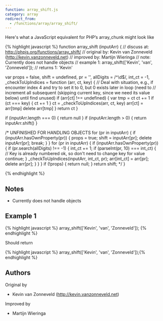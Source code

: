 ```yaml
---
function: array_shift.js
category: array
redirect_from:
  - /functions/array/array_shift/
---
```


<!-- WARNING! This file is auto generated by `npm run web:inject`, do not edit by hand -->

Here's what a JavaScript equivalent for PHP’s array_chunk might look like

{% highlight javascript %}
function array_shift (inputArr) {
  //  discuss at: http://phpjs.org/functions/array_shift/
  // original by: Kevin van Zonneveld (http://kevin.vanzonneveld.net)
  // improved by: Martijn Wieringa
  //        note: Currently does not handle objects
  //   example 1: array_shift(['Kevin', 'van', 'Zonneveld']);
  //   returns 1: 'Kevin'

  var props = false,
    shift = undefined,
    pr = '',
    allDigits = /^\d$/,
    int_ct = -1,
    _checkToUpIndices = function (arr, ct, key) {
      // Deal with situation, e.g., if encounter index 4 and try to set it to 0, but 0 exists later in loop (need to
      // increment all subsequent (skipping current key, since we need its value below) until find unused)
      if (arr[ct] !== undefined) {
        var tmp = ct
        ct += 1
        if (ct === key) {
          ct += 1
        }
        ct = _checkToUpIndices(arr, ct, key)
        arr[ct] = arr[tmp]
        delete arr[tmp]
      }
      return ct
    }

  if (inputArr.length === 0) {
    return null
  }
  if (inputArr.length > 0) {
    return inputArr.shift()
  }

  /*
  UNFINISHED FOR HANDLING OBJECTS
  for (pr in inputArr) {
    if (inputArr.hasOwnProperty(pr)) {
      props = true;
      shift = inputArr[pr];
      delete inputArr[pr];
      break;
    }
  }
  for (pr in inputArr) {
    if (inputArr.hasOwnProperty(pr)) {
      if (pr.search(allDigits) !== -1) {
        int_ct += 1;
        if (parseInt(pr, 10) === int_ct) {
         // Key is already numbered ok, so don't need to change key for value
          continue;
        }
        _checkToUpIndices(inputArr, int_ct, pr);
        arr[int_ct] = arr[pr];
        delete arr[pr];
      }
    }
  }
  if (!props) {
    return null;
  }
  return shift;
  */
}

{% endhighlight %}

## Notes
- Currently does not handle objects

## Example 1

{% highlight javascript %}
array_shift(['Kevin', 'van', 'Zonneveld']);
{% endhighlight %}

Should return

{% highlight javascript %}
array_shift(['Kevin', 'van', 'Zonneveld']);{% endhighlight %}


## Authors


Original by

- Kevin van Zonneveld (http://kevin.vanzonneveld.net)


Improved by

- Martijn Wieringa

